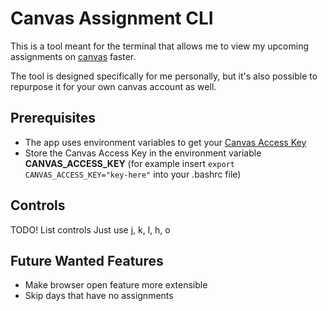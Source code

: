 # Canvas Assignment CLI

This is a tool meant for the terminal that allows me to view my upcoming assignments on [canvas](https://www.instructure.com/canvas) faster.

The tool is designed specifically for me personally, but it's also possible to repurpose it for your own canvas account as well.

## Prerequisites
- The app uses environment variables to get your [Canvas Access Key](https://community.canvaslms.com/t5/Admin-Guide/How-do-I-manage-API-access-tokens-as-an-admin/ta-p/89)
- Store the Canvas Access Key in the environment variable **CANVAS_ACCESS_KEY** (for example insert
`export CANVAS_ACCESS_KEY="key-here"`
into your .bashrc file)

## Controls
TODO! List controls
Just use j, k, l, h, o
<!-- I based the controls on vim bindings as a neovim user. Here are the current supported keybinds: -->

## Future Wanted Features
- Make browser open feature more extensible
- Skip days that have no assignments
